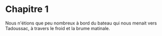 # Chapitre 1

Nous n'étions que peu nombreux à bord du bateau qui nous menait vers Tadoussac, à travers le froid et la brume matinale.

